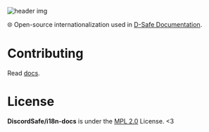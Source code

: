 ![header img](https://cdn.jsdelivr.net/gh/DiscordSafe/i18n/.github/header.png)

🌐 Open-source internationalization used in [D-Safe Documentation](https://docs.discordsafe.com).

# Contributing
Read [docs](https://docs.discordsafe.com/docs/translators/guide).

# License
**DiscordSafe/i18n-docs** is under the [MPL 2.0](./LICENSE) License. <3